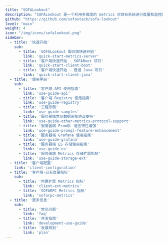 ```yaml
---
title: "SOFALookout"
description: "SOFALookout 是一个利用多维度的 metrics 对目标系统进行度量和监控的项目。"
github: "https://github.com/sofastack/sofa-lookout"
level: "main"
weight: 4
icon: "/img/icons/sofalookout.png"
sidebar:
  - title: '快速开始'
    sub:
      - title: 'SOFALookout 服务端快速开始'
        link: 'quick-start-metrics-server'
      - title: '客户端快速开始 - SOFABoot 项目'
        link: 'quick-start-client-boot'
      - title: '客户端快速开始 - 普通 Java 项目'
        link: 'quick-start-client-java'
  - title: '使用手册'
    sub:
      - title: '客户端 API 使用指南'
        link: 'use-guide-api'
      - title: '客户端 Registry 使用指南'
        link: 'use-guide-registry'
      - title: '工程示例'
        link: 'use-guide-samples'
      - title: '服务器端常见数据采集协议支持'
        link: 'use-guide-other-metrics-protocol-support'
      - title: '服务器端 PromQL 语法特性增强'
        link: 'use-guide-promql-feature-enhancement'
      - title: '服务器端 Grafana 使用指南'
        link: 'use-guide-grafana'
      - title: '服务器端 ES 存储使用指南'
        link: 'use-guide-es'
      - title: '服务器端 Metrics 存储扩展机制'
        link: 'use-guide-storage-ext'
  - title: '客户端配置'
    link: 'client-configuration'
  - title: '客户端-已有度量指标'
    sub:
      - title: '内置扩展 Metrics 指标'
        link: 'client-ext-metrics'
      - title: 'SOFARPC Metrics 指标'
        link: 'sofarpc-metrics'
  - title: '更多信息'
    sub:
      - title: '常见问题'
        link: 'faq'
      - title: '开发指南'
        link: 'development-use-guide'
      - title: '发展规划'
        link: 'plan'
---
```

